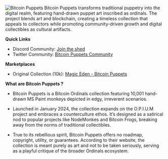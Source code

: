 ![Bitcoin Puppets](https://coin-images.coingecko.com/nft_contracts/images/3873/large/bitcoin-puppets.png?1707290228)
Bitcoin Puppets transforms traditional puppetry into the digital realm, featuring hand-drawn puppet art inscribed as ordinals. The project blends art and blockchain, creating a timeless collection that appeals to collectors while promoting community-driven growth and digital collectibles as cultural artifacts.

**Quick Links**
- Discord Community: [Join the shed](https://discord.com/invite/F2BBWn2mzP)
- Twitter Community: [Bitcoin Puppets Community](https://x.com/BitcoinPuppets)

**Marketplaces**
- Original Collection (10k): [Magic Eden - Bitcoin Puppets
](https://magiceden.io/ordinals/marketplace/bitcoin-puppets?status=%22magic_eden%22)

**What are Bitcoin Puppets ?**
- Bitcoin Puppets is a Bitcoin Ordinals collection featuring 10,001 hand-drawn MS Paint monkeys depicted in edgy, irreverent scenarios.

 
- Launched in January 2024, the collection expands on the O.P.I.U.M project and embraces a counterculture ethos. It’s designed as a satirical nod to popular projects like NodeMonkes and Bitcoin Frogs, breaking away from the norms of traditional collectibles.

- True to its rebellious spirit, Bitcoin Puppets offers no roadmap, copyright, utility, or guarantees. According to their website, the collection is meant purely as art and not to be taken seriously, serving as a playful critique of the broader Ordinals ecosystem.

